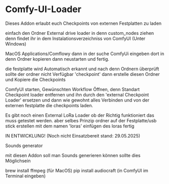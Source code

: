 # Comfy-UI-Loader
Dieses Addon erlaubt euch Checkpoints von externen Festplatten zu laden

einfach den Ordner External drive loader in denn custom_nodes ziehen denn findet ihr in dem Instalationsverzeichniss von ComfyUI (Unter Windows)

MacOS Applications/Comflowy dann in der suche ComfyUi eingeben dort in denn Ordner kopieren dann neustarten und fertig.

die festplatte wird Automatisch erkannt und nach denn Ordnern überprüft sollte der ordner nicht Verfügbar 'checkpoint' dann erstelle diesen Ordner und Kopiere die Checkpoints

ComfyUI starten, Gewünschten Workflow Öffnen, denn Standart Checkpoint loader entfernen und ihn durch den 'external Checkpoint Loader' ersetzen und dann wie gewohnt alles Verbinden und von der externen festplatte die checkpoints laden.

Es gibt noch einen External LoRa Loader ob der Richtig funktioniert das muss getestet werden. aber selbes Prinzip ordner auf der Festplatte/usb stick erstellen mit dem namen 'loras' einfügen des loras fertig 


IN ENTWICKLUNG! (Noch nicht Einsatzbereit stand: 29.05.2025)

Sounds generator

mit diesen Addon soll man Sounds generieren können sollte dies Möglichsein

brew install ffmpeg (für MacOS) pip install audiocraft (in ComfyUI im Terminal eingeben)